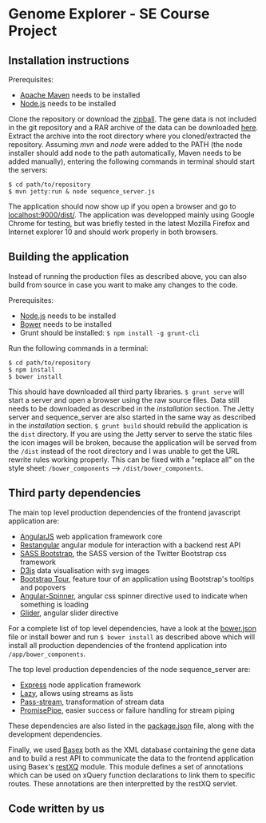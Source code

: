 # Genome Explorer - SE Course Project

## Installation instructions
Prerequisites:

- [Apache Maven](http://maven.apache.org/download.cgi) needs to be installed
- [Node.js](http://nodejs.org/download/) needs to be installed

Clone the repository or download the 
[zipball](http://github.com/rsschermer/genome-explorer/zipball/master). The
gene data is not included in the git repository and a RAR archive of the data
can be downloaded [here]().
Extract the archive into the root directory where you cloned/extracted the
repository. Assuming _mvn_ and _node_ were added to the PATH (the node installer
should add node to the path automatically, Maven needs to be added manually),
entering the following commands in terminal should start the servers:
    
	$ cd path/to/repository
	$ mvn jetty:run & node sequence_server.js

The application should now show up if you open a browser and go to
[localhost:9000/dist/](http://localhost:9000/dist/). The application was
developped mainly using Google Chrome for testing, but was briefly tested in the
latest Mozilla Firefox and Internet explorer 10 and should work properly in both
browsers.

## Building the application
Instead of running the production files as described above, you can also build
from source in case you want to make any changes to the code.

Prerequisites:

- [Node.js](http://nodejs.org/download/) needs to be installed
- [Bower](http://bower.io) needs to be installed
- Grunt should be installed: `$ npm install -g grunt-cli`

Run the following commands in a terminal:

	$ cd path/to/repository
	$ npm install
	$ bower install

This should have downloaded all third party libraries. `$ grunt serve` will
start a server and open a browser using the raw source files. Data still needs
to be downloaded as described in the _installation_ section. The Jetty server
and sequence_server are also started in the same way as described in the
_installation_ section. `$ grunt build` should rebuild the application is the
`dist` directory. If you are using the Jetty server to serve the static files
the icon images will be broken, because the application will be served from the
`/dist` instead of the root directory and I was unable to get the URL rewrite
rules working properly. This can be fixed with a "replace all" on the style
sheet: `/bower_components` --> `/dist/bower_components`.

## Third party dependencies
The main top level production dependencies of the frontend javascript
application are:

- [AngularJS](http://angularjs.org) web application framework core
- [Restangular](https://github.com/mgonto/restangular) angular module for 
  interaction with a backend rest API
- [SASS Bootstrap](https://github.com/jlong/sass-bootstrap), the SASS version
  of the Twitter Bootstrap css framework
- [D3js](http://d3js.org/) data visualisation with svg images
- [Bootstrap Tour](http://bootstraptour.com/), feature tour of an application
  using Bootstrap's tooltips and popovers
- [Angular-Spinner](https://github.com/urish/angular-spinner), angular css 
  spinner directive used to indicate when something is loading
- [Glider](https://github.com/evrone/glider), angular slider directive

For a complete list of top level dependencies, have a look at the
[bower.json](/bower.json) file or install bower and run `$ bower install` as
described above which will install all production dependencies of the frontend
application into `/app/bower_components`.

The top level production dependencies of the node sequence_server are:

- [Express](http://expressjs.com/) node application framework
- [Lazy](https://github.com/pkrumins/node-lazy), allows using streams as lists
- [Pass-stream](https://github.com/jeffbski/pass-stream), transformation of
  stream data
- [PromisePipe](https://github.com/epeli/node-promisepipe), easier success or
  failure handling for stream piping

These dependencies are also listed in the [package.json](/package.json) file,
along with the development dependencies.

Finally, we used [Basex](http://basex.org/) both as the XML database containing 
the gene data and to build a rest API to communicate the data to the frontend
application using Basex's [restXQ]() module. This module defines a set of
annotations which can be used on xQuery function declarations to link them to
specific routes. These annotations are then interpretted by the restXQ servlet.

## Code written by us

